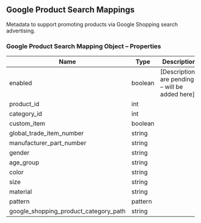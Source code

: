## <span class="jumptarget"> Google Product Search Mappings </span>

Metadata to support promoting products via Google Shopping search advertising.

### <span class="jumptarget"> Google Product Search Mapping Object – Properties </span>

| Name | Type | Description |
| --- | --- | --- |
| enabled | boolean | [Descriptions are pending – will be added here]   |
| product_id | int |  |
| category_id | int |  |
| custom_item | boolean |  |
| global_trade_item_number | string |  |
| manufacturer_part_number | string |  |
| gender | string |  |
| age_group | string |  |
| color | string |  |
| size | string |  |
| material | string |  |
| pattern | pattern |  |
| google_shopping_product_category_path | string |  |
